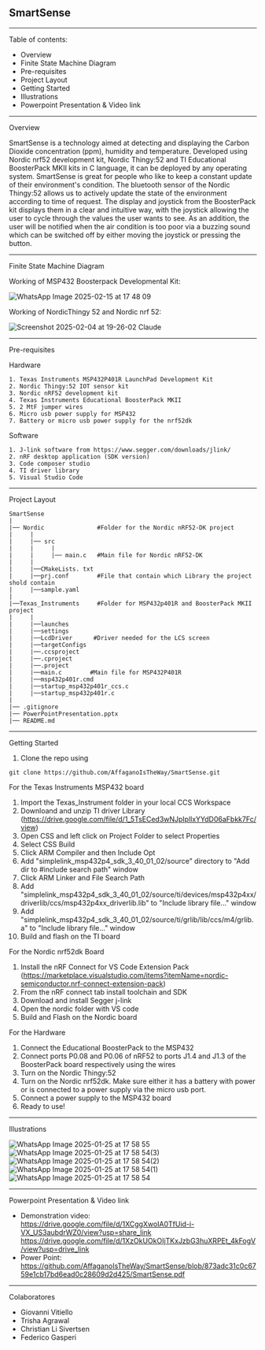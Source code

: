 ## SmartSense
***
Table of contents:
- Overview
- Finite State Machine Diagram
- Pre-requisites
- Project Layout
- Getting Started
- Illustrations
- Powerpoint Presentation & Video link

***
Overview

SmartSense is a technology aimed at detecting and displaying the Carbon Dioxide concentration (ppm), humidity and temperature. Developed using Nordic nrf52 development kit, Nordic Thingy:52 and TI Educational BoosterPack MKII kits in C language, it can be deployed by any operating system. SmartSense is great for people who like to keep a constant update of their environment's condition. The bluetooth sensor of the Nordic Thingy:52 allows us to actively update the state of the environment according to time of request. The display and joystick from the BoosterPack kit displays them in a clear and intuitive way, with the joystick allowing the user to cycle through the values the user wants to see. As an addition, the user will be notified when the air condition is too poor via a buzzing sound which can be switched off by either moving the joystick or pressing the button.
***
Finite State Machine Diagram


Working of MSP432 Boosterpack Developmental Kit:

![WhatsApp Image 2025-02-15 at 17 48 09](https://github.com/user-attachments/assets/b07a4317-14d8-4856-944e-8fd03fc89aad)


Working of NordicThingy 52 and Nordic nrf 52:

![Screenshot 2025-02-04 at 19-26-02 Claude](https://github.com/user-attachments/assets/32d1d6ea-f3de-45eb-8db7-9ebb8b076546)

***
Pre-requisites

  Hardware
  
    1. Texas Instruments MSP432P401R LaunchPad Development Kit
    2. Nordic Thingy:52 IOT sensor kit
    3. Nordic nRF52 development kit
    4. Texas Instruments Educational BoosterPack MKII
    5. 2 MtF jumper wires
    6. Micro usb power supply for MSP432
    7. Battery or micro usb power supply for the nrf52dk
    
    
  Software
  
    1. J-link software from https://www.segger.com/downloads/jlink/
    2. nRF desktop application (SDK version)
    3. Code composer studio
    4. TI driver library
    5. Visual Studio Code
***
Project Layout

    SmartSense
    |
    |── Nordic               #Folder for the Nordic nRF52-DK project
    |     |
    |     |── src
    |     |     |
    |     |     |── main.c   #Main file for Nordic nRF52-DK
    |     |
    |     |──CMakeLists. txt
    |     |──prj.conf        #File that contain which Library the project shold contain
    |     |──sample.yaml
    |
    |──Texas_Instruments     #Folder for MSP432p401R and BoosterPack MKII project
    |     |
    |     |──launches
    |     |──settings
    |     |──LcdDriver      #Driver needed for the LCS screen
    |     |──targetConfigs
    |     |──.ccsproject
    |     |──.cproject
    |     |──.project
    |     |──main.c        #Main file for MSP432P401R
    |     |──msp432p401r.cmd
    |     |──startup_msp432p401r_ccs.c
    |     |──startup_msp432p401r.c
    |
    |── .gitignore
    |── PowerPointPresentation.pptx
    |── README.md

***
Getting Started

1. Clone the repo using

```
git clone https://github.com/AffaganoIsTheWay/SmartSense.git
```

For the Texas Instruments MSP432 board
1. Import the Texas_Instrument folder in your local CCS Workspace
2. Downloand and unzip TI driver Library (https://drive.google.com/file/d/1_5TsECed3wNJpIpllxYYdD06aFbkk7Fc/view)
3. Open CSS and left click on Project Folder to select Properties
4. Select CSS Build
5. Click ARM Compiler and then Include Opt
6. Add "simplelink_msp432p4_sdk_3_40_01_02/source" directory to "Add dir to #include search path" window
7. Click ARM Linker and File Search Path
8. Add "simplelink_msp432p4_sdk_3_40_01_02/source/ti/devices/msp432p4xx/driverlib/ccs/msp432p4xx_driverlib.lib" to "Include library file..." window
9. Add "simplelink_msp432p4_sdk_3_40_01_02/source/ti/grlib/lib/ccs/m4/grlib.a" to "Include library file..." window
10. Build and flash on the TI board

For the Nordic nrf52dk Board
1. Install the nRF Connect for VS Code Extension Pack (https://marketplace.visualstudio.com/items?itemName=nordic-semiconductor.nrf-connect-extension-pack)
2. From the nRF connect tab install toolchain and SDK
3. Download and install Segger j-link
4. Open the nordic folder with VS code
5. Build and Flash on the Nordic board

For the Hardware
1. Connect the Educational BoosterPack to the MSP432
2. Connect ports P0.08 and P0.06 of nRF52 to ports J1.4 and J1.3 of the BoosterPack board respectively using the wires
3. Turn on the Nordic Thingy:52
4. Turn on the Nordic nrf52dk. Make sure either it has a battery with power or is connected to a power supply via the micro usb port.
5. Connect a power supply to the MSP432 board
6. Ready to use!

***
Illustrations

![WhatsApp Image 2025-01-25 at 17 58 55](https://github.com/user-attachments/assets/e2e87625-18a6-4f4d-934e-8101017b1eb6)
![WhatsApp Image 2025-01-25 at 17 58 54(3)](https://github.com/user-attachments/assets/35f27e1b-5c13-4a1b-b196-42a63d383394)
![WhatsApp Image 2025-01-25 at 17 58 54(2)](https://github.com/user-attachments/assets/d4d73d66-21f5-448d-89d1-df2ad340629d)
![WhatsApp Image 2025-01-25 at 17 58 54(1)](https://github.com/user-attachments/assets/984bb302-fd9f-4567-9c96-3622faf180af)
![WhatsApp Image 2025-01-25 at 17 58 54](https://github.com/user-attachments/assets/bf45d9d5-d4f8-447c-9cda-a076ba398405)
****
Powerpoint Presentation & Video link

- Demonstration video:
  https://drive.google.com/file/d/1XCggXwoIA0TfUid-i-VX_US3aubdrWZ0/view?usp=share_link
  https://drive.google.com/file/d/1XzOkUOkOIjTKxJzbG3huXRPEt_4kFogV/view?usp=drive_link
- Power Point:
  https://github.com/AffaganoIsTheWay/SmartSense/blob/873adc31c0c6759e1cb17bd6ead0c28609d2d425/SmartSense.pdf
****
Colaboratores

- Giovanni Vitiello
- Trisha Agrawal
- Christian Li Sivertsen
- Federico Gasperi
